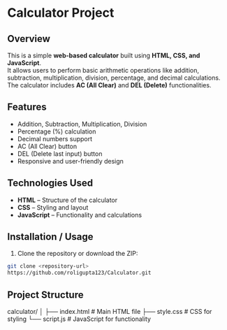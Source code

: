 # Calculator Project

## Overview
This is a simple **web-based calculator** built using **HTML, CSS, and JavaScript**.  
It allows users to perform basic arithmetic operations like addition, subtraction, multiplication, division, percentage, and decimal calculations. The calculator includes **AC (All Clear)** and **DEL (Delete)** functionalities.

## Features
- Addition, Subtraction, Multiplication, Division  
- Percentage (%) calculation  
- Decimal numbers support  
- AC (All Clear) button  
- DEL (Delete last input) button  
- Responsive and user-friendly design  

## Technologies Used
- **HTML** – Structure of the calculator  
- **CSS** – Styling and layout  
- **JavaScript** – Functionality and calculations  

## Installation / Usage
1. Clone the repository or download the ZIP:  
```bash
git clone <repository-url>
https://github.com/roligupta123/Calculator.git
```

## Project Structure
calculator/
│
├── index.html      # Main HTML file
├── style.css       # CSS for styling
└── script.js       # JavaScript for functionality
